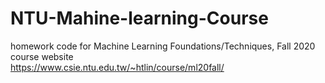 # NTU-Mahine-learning-Course<br/>
homework code for Machine Learning Foundations/Techniques, Fall 2020<br/>
course website<br/>
https://www.csie.ntu.edu.tw/~htlin/course/ml20fall/
